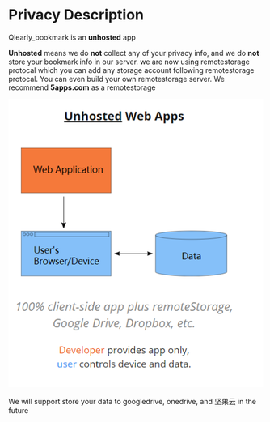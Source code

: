 # Privacy Description
Qlearly_bookmark is an **unhosted** app

**Unhosted** means we do **not** collect any of your privacy info, and we do **not** store your bookmark info in our server.
we are now using remotestorage protocal which you can add any storage account following remotestorage protocal. You can even build your own remotestorage server. We recommend **5apps.com** as a remotestorage

![unhosted](https://raw.githubusercontent.com/androidfans/Qlearly_bookmark/master/remote_storage.png)

We will support store your data to googledrive, onedrive, and 坚果云 in the future
